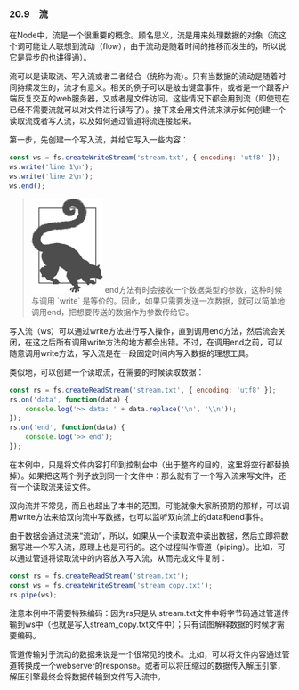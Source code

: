 ### 20.9　流

在Node中，流是一个很重要的概念。顾名思义，流是用来处理数据的对象（流这个词可能让人联想到流动（flow），由于流动是随着时间的推移而发生的，所以说它是异步的也讲得通）。

流可以是读取流、写入流或者二者结合（统称为流）。只有当数据的流动是随着时间持续发生的，流才有意义。相关的例子可以是敲击键盘事件，或者是一个跟客户端反复交互的web服务器，又或者是文件访问。这些情况下都会用到流（即使现在已经不需要流就可以对文件进行读写了）。接下来会用文件流来演示如何创建一个读取流或者写入流，以及如何通过管道将流连接起来。

第一步，先创建一个写入流，并给它写入一些内容：

```javascript
const ws = fs.createWriteStream('stream.txt', { encoding: 'utf8' });
ws.write('line 1\n');
ws.write('line 2\n');
ws.end();
```

> <img class="my_markdown" src="../images/1.png" style="width:128px;  height: 170px; " width="10%"/>
> end方法有时会接收一个数据类型的参数，这种时候与调用 `write` 是等价的。因此，如果只需要发送一次数据，就可以简单地调用end，把想要传送的数据作为参数传给它。

写入流（ws）可以通过write方法进行写入操作，直到调用end方法，然后流会关闭，在这之后所有调用write方法的地方都会出错。不过，在调用end之前，可以随意调用write方法，写入流是在一段固定时间内写入数据的理想工具。

类似地，可以创建一个读取流，在需要的时候读取数据：

```javascript
const rs = fs.createReadStream('stream.txt', { encoding: 'utf8' });
rs.on('data', function(data) {
    console.log('>> data: ' + data.replace('\n', '\\n'));
});
rs.on('end', function(data) {
    console.log('>> end');
}); 
```

在本例中，只是将文件内容打印到控制台中（出于整齐的目的，这里将空行都替换掉）。如果把这两个例子放到同一个文件中：那么就有了一个写入流来写文件，还有一个读取流来读文件。

双向流并不常见，而且也超出了本书的范围。可能就像大家所预期的那样，可以调用write方法来给双向流中写数据，也可以监听双向流上的data和end事件。

由于数据会通过流来“流动”，所以，如果从一个读取流中读出数据，然后立即将数据写进一个写入流，原理上也是可行的。这个过程叫作管道（piping）。比如，可以通过管道将读取流中的内容放入写入流，从而完成文件复制：

```javascript
const rs = fs.createReadStream('stream.txt');
const ws = fs.createWriteStream('stream_copy.txt');
rs.pipe(ws);
```

注意本例中不需要特殊编码：因为rs只是从 stream.txt文件中将字节码通过管道传输到ws中（也就是写入stream_copy.txt文件中）；只有试图解释数据的时候才需要编码。

管道传输对于流动的数据来说是一个很常见的技术。比如，可以将文件内容通过管道转换成一个webserver的response。或者可以将压缩过的数据传入解压引擎，解压引擎最终会将数据传输到文件写入流中。

